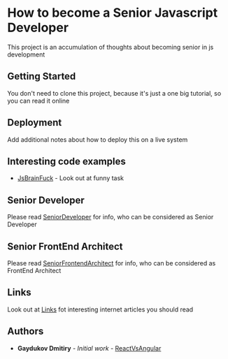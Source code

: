 # How to become a Senior Javascript Developer

This project is an accumulation of thoughts about becoming senior in js development

## Getting Started

You don't need to clone this project, because it's just a one big tutorial, so you can read it online

## Deployment

Add additional notes about how to deploy this on a live system

## Interesting code examples
* [JsBrainFuck](https://github.com/dgaydukov/how-to-become-a-senior-js-developer/blob/master/examples/brainfuck.js) - Look out at funny task

## Senior Developer

Please read [SeniorDeveloper](https://github.com/dgaydukov/how-to-become-a-senior-js-developer/blob/master/SeniorDeveloper.md) for info, who can be considered as Senior Developer

## Senior FrontEnd Architect

Please read [SeniorFrontendArchitect](https://github.com/dgaydukov/how-to-become-a-senior-js-developer/blob/master/SeniorFrontendArchitect.md) for info, who can be considered as FrontEnd Architect

## Links

Look out at [Links](https://github.com/dgaydukov/how-to-become-a-senior-js-developer/blob/master/links.md) fot interesting internet articles you should read

## Authors

* **Gaydukov Dmitiry** - *Initial work* - [ReactVsAngular](https://github.com/dgaydukov/react-vs-angular)
